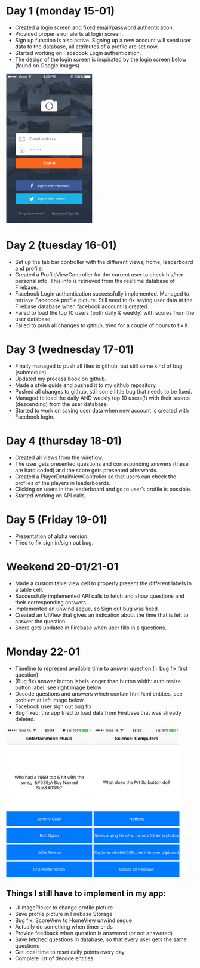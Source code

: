 # Day 1 (monday 15-01)
* Created a login screen and fixed email/password authentication. 
* Provided proper error alerts at login screen.
* Sign up function is also active. Signing up a new account will send user data to the database, all attributes of a profile are set now.
* Started working on Facebook Login authentication.
* The design of the login screen is inspirated by the login screen below (found on Google Images)

<img src="doc/processbook_image1.jpg" alt="login screen inspiration" width="230" height="400">

# Day 2 (tuesday 16-01)
* Set up the tab bar controller with the different views; home, leaderboard and profile.
* Created a ProfileViewController for the current user to check his/her personal info. This info is retrieved from the realtime database of Firebase.
* Facebook Login authentication successfully implemented. Managed to retrieve Facebook profile picture. Still need to fix saving user data at the Firebase database when facebook account is created.
* Failed to load the top 10 users (both daily & weekly) with scores from the user database.
* Failed to push all changes to github, tried for a couple of hours to fix it.

# Day 3 (wednesday 17-01)
* Finally managed to push all files to github, but still some kind of bug (submodule).
* Updated my process book on github.
* Made a style guide and pushed it to my github repository.
* Pushed all changes to github, still some little bug that needs to be fixed.
* Managed to load the daily AND weekly top 10 users(!) with their scores (descending) from the user database.
* Started to work on saving user data when new account is created with Facebook login.

# Day 4 (thursday 18-01)
* Created all views from the wireflow. 
* The user gets presented questions and corresponding answers (these are hard coded) and the score gets presented afterwards.
* Created a PlayerDetailViewController so that users can check the profiles of the players in leaderboards.
* Clicking on users in the leaderboard and go to user’s profile is possible.
* Started working on API calls.

# Day 5 (Friday 19-01)
* Presentation of alpha version.
* Tried to fix sign in/sign out bug.

# Weekend 20-01/21-01
* Made a custom table view cell to properly present the different labels in a table cell.
* Successfully implemented API calls to fetch and show questions and their corresponding answers.
* Implemented an unwind segue, so Sign out bug was fixed.
* Created an UIView that gives an indication about the time that is left to answer the question.
* Score gets updated in Firebase when user fills in a questions.

# Monday 22-01
* Timeline to represent available time to answer question (+ bug fix first question)
* (Bug fix) answer button labels longer than button width: auto resize button label, see right image below
* Decode questions and answers which contain html/xml entities, see problem at left image below
* Facebook user sign out bug fix
* Bug fixed: the app tried to load data from Firebase that was already deleted.

<img src="doc/processbook_image2.jpg" alt="" width="230" height="400">   <img src="doc/processbook_image3.jpg" alt="" width="230" height="400">

## Things I still have to implement in my app:
* UIImagePicker to change profile picture
* Save profile picture in Firebase Storage
* Bug fix: ScoreView to HomeView unwind segue
* Actually do something when timer ends
* Provide feedback when question is answered (or not answered)
* Save fetched questions in database, so that every user gets the same questions
* Get local time to reset daily points every day
* Complete list of decode entities

